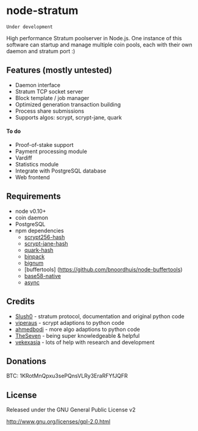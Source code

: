 node-stratum
============

    Under development

High performance Stratum poolserver in Node.js. One instance of this software can startup and manage multiple coin pools, each with their own daemon and stratum port :)


Features (mostly untested)
--------------------------
* Daemon interface
* Stratum TCP socket server
* Block template / job manager
* Optimized generation transaction building
* Process share submissions
* Supports algos: scrypt, scrypt-jane, quark

#### To do
* Proof-of-stake support
* Payment processing module
* Vardiff
* Statistics module
* Integrate with PostgreSQL database
* Web frontend


Requirements
------------
* node v0.10+
* coin daemon
* PostgreSQL
* npm dependencies
  * [scrypt256-hash](https://github.com/zone117x/node-scrypt256-hash)
  * [scrypt-jane-hash](https://github.com/zone117x/node-scrypt-jane-hash)
  * [quark-hash](https://github.com/zone117x/node-quark-hash)
  * [binpack](https://github.com/russellmcc/node-binpack)
  * [bignum](https://github.com/justmoon/node-bignum)
  * [buffertools] (https://github.com/bnoordhuis/node-buffertools)
  * [base58-native](https://github.com/gasteve/node-base58)
  * [async](https://github.com/caolan/async)


Credits
-------
* [Slush0](https://github.com/slush0/stratum-mining) - stratum protocol, documentation and original python code
* [viperaus](https://github.com/viperaus/stratum-mining) - scrypt adaptions to python code
* [ahmedbodi](https://github.com/ahmedbodi/stratum-mining) - more algo adaptions to python code
* [TheSeven](https://github.com/TheSeven) - being super knowledgeable & helpful
* [vekexasia](https://github.com/vekexasia) - lots of help with research and development

Donations
---------
BTC: 1KRotMnQpxu3sePQnsVLRy3EraRFYfJQFR

License
-------
Released under the GNU General Public License v2

http://www.gnu.org/licenses/gpl-2.0.html
